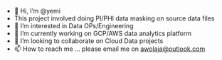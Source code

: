 - 👋 Hi, I’m @yemi
- This project involved doing PI/PHI data masking on source data files 
- 👀 I’m interested in Data OPs/Engineering
- 🌱 I’m currently working on GCP/AWS data analytics platform
- 💞️ I’m looking to collaborate on Cloud Data projects
- 📫 How to reach me ... please email me on awolaja@outlook.com

<!---
awolaja/awolaja is a ✨ special ✨ repository because its `README.md` (this file) appears on your GitHub profile.
You can click the Preview link to take a look at your changes.
--->
